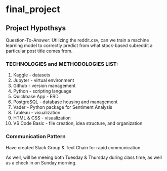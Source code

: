 # final_project

## Project Hypothsys
Question-To-Answer: Utilizing the reddit.csv, can we train a machine learning model to correctly predict from what stock-based subreddit a particular post title comes from.

### TECHNOLOGIES and METHODOLOGIES LIST:
1. Kaggle - datasets
2. Jupyter - virtual environment
3. Github - version management
4. Python - scripting language
5. Quickbase App - ERD
6. PostgreSQL - database housing and management
7. Vader - Python package for Sentiment Analysis
8. Tableau - visualization
9. HTML & CSS - visualization
10. VS Code Basic - file creation, idea structure, and organization

### Communication Pattern
Have created Slack Group & Text Chain for rapid communication.

As well, will be meeing both Tuesday & Thursday during class time, as well as a check in on Sunday morning.
